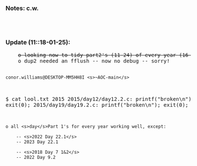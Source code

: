 <h3>Notes: c.w.</h3>
<br></br>
<h3>Update (11::18-01-25):</h3>
<pre>
	<s>o looking now to tidy part2's (11-24) of every year (16-01-2025) </s>
	o dup2 needed an fflush -- now no debug -- sorry!

	conor.williams@DESKTOP-MM5HH8I <s>~AOC-main</s>
$ cat lool.txt
        2015
2015/day12/day12.2.c:   printf("broken\n"); exit(0);
2015/day19/day19.2.c:   printf("broken\n"); exit(0);

	o all <s>day</s>Part 1's for every year working well, except:

		-- <s>2022 Day 22.1</s>
	   	-- 2023 Day 22.1

		-- <s>2018 Day 7 1&2</s>
	   	-- 2022 Day 9.2

</pre>

